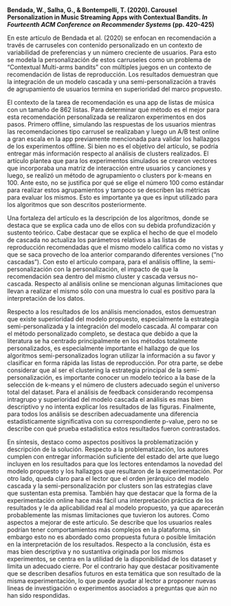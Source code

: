 **Bendada, W., Salha, G., & Bontempelli, T. (2020). Carousel Personalization in Music Streaming Apps with Contextual Bandits. *In Fourteenth ACM Conference on Recommender Systems* (pp. 420-425)**

En este artículo de Bendada et al. (2020) se enfocan en recomendación a través de carruseles  con contenido personalizado en un contexto de variabilidad de preferencias y un número creciente de usuarios. Para esto se modela la personalización de estos carruseles como un problema de “Contextual Multi-arms bandits” con múltiples juegos en un contexto de recomendación de listas de reproducción. Los resultados demuestran que la integración de un modelo cascada y una semi-personalización a través de agrupamiento de usuarios termina en superioridad del marco propuesto. 

El contexto de la tarea de recomendación es una app de listas de música con un tamaño de 862 listas. Para determinar qué método es el mejor para esta recomendación personalizada se realizaron experimentos en dos pasos. Primero offline, simulando las respuestas de los usuarios mientras las recomendaciones tipo carrusel se realizaban y luego un A/B test online a gran escala en la app previamente mencionada para validar los hallazgos de los experimentos offline.  Si bien no es el objetivo del artículo, se podría entregar más información respecto al análisis de clusters realizados. El artículo plantea que para los experimentos simulados se crearon vectores que incorporaba una matriz de interacción entre usuarios y canciones y luego, se realizó un método de agrupamiento o clusters por k-means en 100. Ante esto, no se justifica por qué se elige el número 100 como estándar para realizar estos agrupamientos y tampoco se describen las métricas para evaluar los mismos. Esto es importante ya que es input utilizado para los algoritmos que son descritos posteriormente. 

Una fortaleza del artículo es la descripción de los algoritmos, donde se destaca que se explica cada uno de ellos con su debida profundización y sustento teórico. Cabe destacar que se explica el hecho de que el modelo de cascada no actualiza los parámetros relativos a las listas de reproducción recomendadas que el mismo modelo califica como no vistas y que se saca provecho de loa anterior comparando diferentes versiones (“no cascadas”). Con esto el artículo compara, para el análisis offline, la semi-personalización con la personalización, el impacto de que la recomendación sea dentro del mismo cluster y cascada versus no-cascada. Respecto al análisis online se mencionan algunas limitaciones que llevan a realizar el mismo sólo con una muestra lo cual es positivo para la interpretación de los datos. 

Respecto a los resultados de los análisis mencionados, estos demuestran que existe superioridad del modelo propuesto, especialmente la estrategia semi-personalizada y la integración del modelo cascada. Al comparar con el método personalizado completo, se destaca que debido a que la literatura se ha centrado principalmente en los métodos totalmente personalizados, es especialmente importante el hallazgo de que los algoritmos semi-personalizados logran utilizar la información a su favor y clasificar en forma rápida las listas de reproducción. Por otra parte, se debe considerar que al ser el clustering la estrategia principal de la semi-personalización, es importante conocer un modelo teórico a la base de la selección de k-means y el número de clusters adecuado según el universo total del dataset. Para el análisis de feedback considerando recompensa intragrupo y superioridad del modelo cascada el análisis es mas bien descriptivo y no intenta explicar los resultados de las figuras. Finalmente, para todos los análisis se describen adecuadamente una diferencia estadísticamente significativa con su correspondiente p-value, pero no se describe con qué prueba estadística estos resultados fueron contrastados. 

En síntesis, destaco como aspectos positivos la problematización y descripción de la solución. Respecto a la problematización, los autores cumplen con entregar información suficiente del estado del arte que luego incluyen en los resultados para que los lectores entendamos la novedad del modelo propuesto y los hallazgos que resultaron de la experimentación. Por otro lado, queda claro para el lector que el orden jerárquico del modelo cascada y la semi-personalización por clusters son las estrategias clave que sustentan esta premisa. También hay que destacar que la forma de la experimentación online hace más fácil una interpretación práctica de los resultados y le da aplicabilidad real al modelo propuesto, ya que aparecerán probablemente las mismas limitaciones que tuvieron los autores. Como aspectos a mejorar de este articulo. Se describe que los usuarios reales podrían tener comportamientos más complejos en la plataforma, sin embargo esto no es abordado como propuesta futura o posible limitación en la interpretación de los resultados. Respecto a la conclusión, ésta es mas bien descriptiva y no sustantiva originada por los mismos experimentos, se centra en la utilidad de la disponibilidad de los dataset y limita un adecuado cierre. Por el contrario hay que destacar positivamente que se describen desafíos futuros en esta temática que son resultado de la misma experimentación, lo que puede ayudar al lector a proponer nuevas lineas de investigación o experimentos asociados a preguntas que aún no han sido respondidas. 
